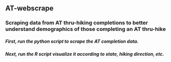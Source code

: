 ## AT-webscrape
### Scraping data from AT thru-hiking completions to better understand demographics of those completing an AT thru-hike

##### First, run the python script to scrape the AT completion data. 
##### Next, run the R script visualize it according to state, hiking direction, etc.

